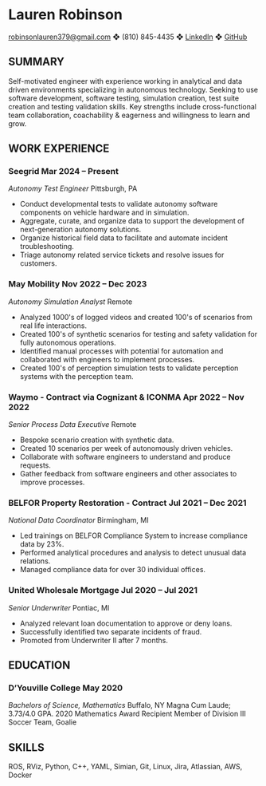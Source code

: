 # Lauren Robinson
robinsonlauren379@gmail.com ❖ (810) 845-4435 ❖  [LinkedIn](https://www.linkedin.com/in/robinsonlauren358790) ❖ [GitHub](https://github.com/laurenrobinson99/resume_repo)

## SUMMARY ##
	
Self-motivated engineer with experience working in analytical and data driven environments specializing in autonomous technology. Seeking to use software development, software testing, simulation creation, test suite creation and testing validation skills. Key strengths include cross-functional team collaboration, coachability & eagerness and willingness to learn and grow.

## WORK EXPERIENCE 

### Seegrid			          	            				   		               	  Mar 2024 – Present
*Autonomy Test Engineer*									             	  	      Pittsburgh, PA
- Conduct developmental tests to validate autonomy software components on vehicle hardware and in simulation.
- Aggregate, curate, and organize data to support the development of next-generation autonomy solutions.
- Organize historical field data to facilitate and automate incident troubleshooting.
- Triage autonomy related service tickets and resolve issues for customers.
### May Mobility			          	            				   		         Nov 2022 – Dec 2023
*Autonomy Simulation Analyst*									             	  	 Remote
- Analyzed 1000's of logged videos and created 100's of scenarios from real life interactions.
- Created 100's of synthetic scenarios for testing and safety validation for fully autonomous operations.
- Identified manual processes with potential for automation and collaborated with engineers to implement processes.
- Created 100's of perception simulation tests to validate perception systems with the perception team.
### Waymo - Contract via Cognizant & ICONMA			           	           	         Apr 2022 – Nov 2022
*Senior Process Data Executive*									     	             Remote
- Bespoke scenario creation with synthetic data.
- Created 10 scenarios per week of autonomously driven vehicles.
- Collaborate with software engineers to understand and produce requests.
- Gather feedback from software engineers and other associates to improve processes.
### BELFOR Property Restoration - Contract				                             Jul 2021 – Dec 2021
*National Data Coordinator*								      	                     Birmingham, MI
- Led trainings on BELFOR Compliance System to increase compliance data by 23%.
- Performed analytical procedures and analysis to detect unusual data relations.
- Managed compliance data for over 30 individual offices.
### United Wholesale Mortgage						  			                     Jul 2020 – Jul 2021
*Senior Underwriter*								     	                  	     Pontiac, MI
- Analyzed relevant loan documentation to approve or deny loans.
- Successfully identified two separate incidents of fraud.
- Promoted from Underwriter II after 7 months.

## EDUCATION 
	
### D’Youville College 				                     	        		      		     May 2020 
*Bachelors of Science, Mathematics*		       					   		                     Buffalo, NY
Magna Cum Laude; 3.73/4.0 GPA.
2020 Mathematics Award Recipient 
Member of Division III Soccer Team, Goalie

## SKILLS
	
ROS, RViz, Python, C++, YAML, Simian, Git, Linux, Jira, Atlassian, AWS, Docker
